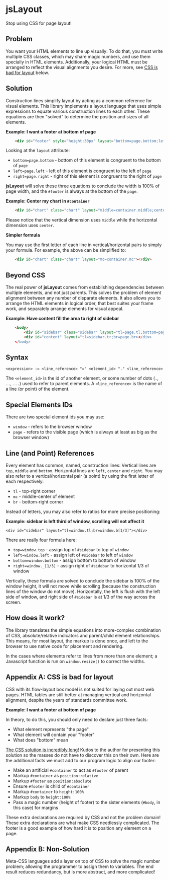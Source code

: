 jsLayout
========

Stop using CSS for page layout!

Problem
-------

You want your HTML elements to line up visually: To do that, you must write multiple CSS classes, which may share magic numbers, and use them specially in HTML elements.  Additionally, your logical HTML must be arranged to reflect the visual alignments you desire.   For more, see [CSS is bad for layout](#appendix-a-css-is-bad-for-layout) below.


Solution
--------

Construction lines simplify layout by acting as a common reference for visual elements.  This library implements a layout language that uses simple expressions to equate various construction lines to each other.  These equations are then "solved" to determine the position and sizes of all elements.
  
**Example: I want a footer at bottom of page**

```html
	<div id="footer" style="height:30px" layout="bottom=page.bottom;left=page.left;right=page.right">Footer</div>
```

Looking at the `layout` attribute:

* `bottom=page.bottom` - bottom of this element is congruent to the bottom of `page` 
* `left=page.left` - left of this element is congruent to the left of `page`
* `right=page.right` - right of this element is congruent to the right of `page`

**jsLayout** will solve these three equations to conclude the width is 100% of page width, and the `#footer` is always at the bottom of the `page`.

**Example: Center my chart in `#container`**

```html
	<div id="chart" class="chart" layout="middle=container.middle;center=container.center"></div>
```

Please notice that the vertical dimension uses `middle` while the horizontal dimension uses `center`.  

**Simpler formula**

You may use the first letter of each line in vertical/horizontal pairs to simply your formula.  For example, the above can be simplified to:

```html
	<div id="chart" class="chart" layout="mc=container.mc"></div>
```
Beyond CSS
----------

The real power of **jsLayout** comes from establishing dependencies between multiple elements, and not just parents.  This solves the problem of element alignment between any number of disparate elements.  It also allows you to arrange the HTML elements in logical order, that best suites your frame work, and separately arrange elements for visual appeal. 

**Example: Have content fill the area to right of sidebar**

```html
	<body>
		<div id="sidebar" class="sidebar" layout="tl=page.tl;bottom=page.bottom"></div>
		<div id="content" layout="tl=sidebar.tr;br=page.br></div>
	</body>
```



Syntax
------

	<expression> := <line_reference> "=" <element_id> "." <line_reference>

The `<element_id>` is the id of another element, or some number of dots (`.`, `..`, `...`) used to refer to parent elements.  A `<line_reference>` is the name of a line (or point) of the element.  

Special Elements IDs
--------------------

There are two special element ids you may use: 

* `window` - refers to the browser window
* `page` - refers to the visible page (which is always at least as big as the browser window)


Line (and Point) References
---------------------------

Every element has common, named, construction lines: Vertical lines are `top`, `middle` and `bottom`.  Horizontal lines are `left`, `center` and `right`.  You may also refer to a vertical/horizontal pair (a point) by using the first letter of each respectively:

* `tl` - top-right corner
* `mc` - middle-center of element
* `br` - bottom-right corner

Instead of letters, you may also refer to ratios for more precise positioning:

**Example: sidebar is left third of window, scrolling will not affect it** 

	<div id="sidebar" layout="tl=window.tl;br=window.b[1/3]"></div>

There are really four formula here:

* `top=window.top` - assign top of `#sidebar` to top of `window`
* `left=window.left` - assign left of `#sidebar` to left of `window`
* `bottom=window.bottom` - assign bottom to bottom of window
* `right=window._[1/3]` - assign right of `#sidebar` to horizontal 1/3 of window

Vertically, these formula are solved to conclude the sidebar is 100% of the window height, it will not move while scrolling (because the construction lines of the window do not move).  Horizontally, the left is flush with the left side of window, and right side of `#sidebar` is at 1/3 of the way across the screen.


How does it work?
-----------------

The library translates the simple equations into more-complex combination of CSS, absolute/relative indicators and parent/child element relationships.  This means, for most layout, the markup is done once, and left to the browser to use native code for placement and rendering.

In the cases where elements refer to lines from more than one element; a Javascript function is run on `window.resize()` to correct the widths.   


Appendix A: CSS is bad for layout
---------------------------------

CSS with its flow-layout box model is not suited for laying out most web pages.  HTML tables are still better at managing vertical and horizontal alignment, despite the years of standards committee work.

**Example: I want a footer at bottom of page**

In theory, to do this, you should only need to declare just three facts:
* What element represents "the page"
* What element will contain your "footer"
* What does "bottom" mean

[The CSS solution is incredibly long!](http://matthewjamestaylor.com/blog/keeping-footers-at-the-bottom-of-the-page)  Kudos to the author for presenting this solution so the masses do not have to discover this on their own.  Here are the additional facts we must add to our program logic to align our footer: 

* Make an artificial `#container` to act as `#footer` of parent
* Markup `#container` as `position:relative` 
* Markup `#footer` as `position:absolute`
* Ensure `#footer` is child of `#container` 
* Markup `#container` to `height:100%`
* Markup `body` to `height:100%`
* Pass a magic number (height of footer) to the sister elements (`#body`, in this case) for margins

These extra declarations are required by CSS and not the problem domain!  These extra declarations are what make CSS needlessly complicated.  The footer is a good example of how hard it is to position any element on a page.

Appendix B: Non-Solution
------------------------

Meta-CSS languages add a layer on top of CSS to solve the magic number problem; allowing the programmer to assign them to variables.  The end result reduces redundancy, but is more abstract, and more complicated!  

